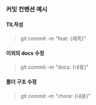 ### 커밋 컨벤션 예시

#### TIL작성

> git commit -m "feat: {제목}"

#### 이외의 docs 수정

> git commit -m "docs: {내용}"

#### 폴더 구조 수정

> git commit -m "chore: {내용}"
